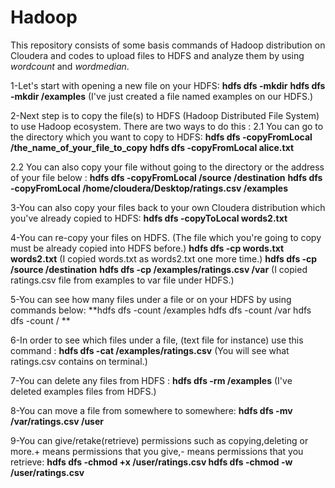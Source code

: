 # Hadoop
This repository consists of some basis commands of Hadoop distribution on Cloudera and codes to upload files to HDFS and analyze them by using *wordcount* and *wordmedian*.

1-Let's start with opening a new file on your HDFS:
**hdfs dfs -mkdir**
**hdfs dfs -mkdir /examples** (I've just created a file named examples on our HDFS.)

2-Next step is to copy the file(s) to HDFS (Hadoop Distributed File System) to use Hadoop ecosystem. There are two ways to do this :
2.1 You can go to the directory which you want to copy to HDFS:
**hdfs dfs -copyFromLocal /the_name_of_your_file_to_copy**
**hdfs dfs -copyFromLocal alice.txt**

2.2 You can also copy your file without going to the directory or the address of your file below :
**hdfs dfs -copyFromLocal /source /destination**
**hdfs dfs -copyFromLocal /home/cloudera/Desktop/ratings.csv /examples**

3-You can also copy your files back to your own Cloudera distribution which you've already copied to HDFS:
**hdfs dfs -copyToLocal words2.txt**

4-You can re-copy your files on HDFS. (The file which you're going to copy must be already copied into HDFS before.)
**hdfs dfs -cp words.txt words2.txt** (I copied words.txt as words2.txt one more time.)
**hdfs dfs -cp /source /destination**
**hdfs dfs -cp /examples/ratings.csv /var** (I copied ratings.csv file from examples to var file under HDFS.)

5-You can see how many files under a file or on your HDFS by using commands below:
**hdfs dfs -count /examples
hdfs dfs -count /var
hdfs dfs -count / **

6-In order to see which files under a file, (text file for instance) use this command :
**hdfs dfs -cat /examples/ratings.csv** (You will see what ratings.csv contains on terminal.)

7-You can delete any files from HDFS :
**hdfs dfs -rm /examples** (I've deleted examples files from HDFS.)

8-You can move a file from somewhere to somewhere:
**hdfs dfs -mv /var/ratings.csv /user**

9-You can give/retake(retrieve) permissions such as copying,deleting or more.+ means permissions that you give,- means permissions that you retrieve:
**hdfs dfs -chmod +x /user/ratings.csv
hdfs dfs -chmod -w /user/ratings.csv**
